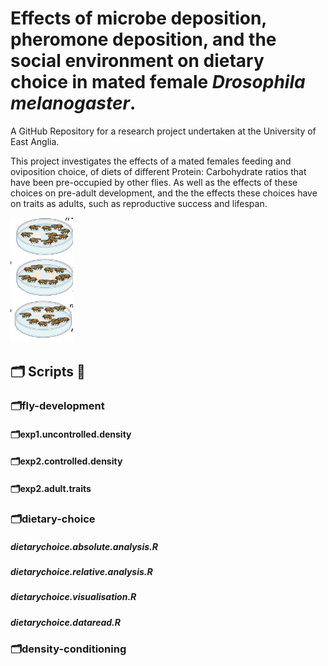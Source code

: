 # Effects of microbe deposition, pheromone deposition, and the social environment on dietary choice in mated female *Drosophila melanogaster*.

A GitHub Repository for a research project undertaken at the University of East Anglia.

This project investigates the effects of a mated females feeding and oviposition choice, of diets of different Protein: Carbohydrate ratios that have been pre-occupied by other flies. As well as the effects of these choices on pre-adult development, and the the effects these choices have on traits as adults, such as reproductive success and lifespan.

<img src="images/dietarychoice.png" title="droso pic" alt="drosopAlt text" width="100" height="200"/>

## 🗂 Scripts 📜

### 🗂️fly-development

#### 🗂exp1.uncontrolled.density

#### 🗂exp2.controlled.density

#### 🗂exp2.adult.traits

### 🗂️dietary-choice

##### dietarychoice.absolute.analysis.R

##### dietarychoice.relative.analysis.R

##### dietarychoice.visualisation.R

##### dietarychoice.dataread.R

### 🗂️density-conditioning
